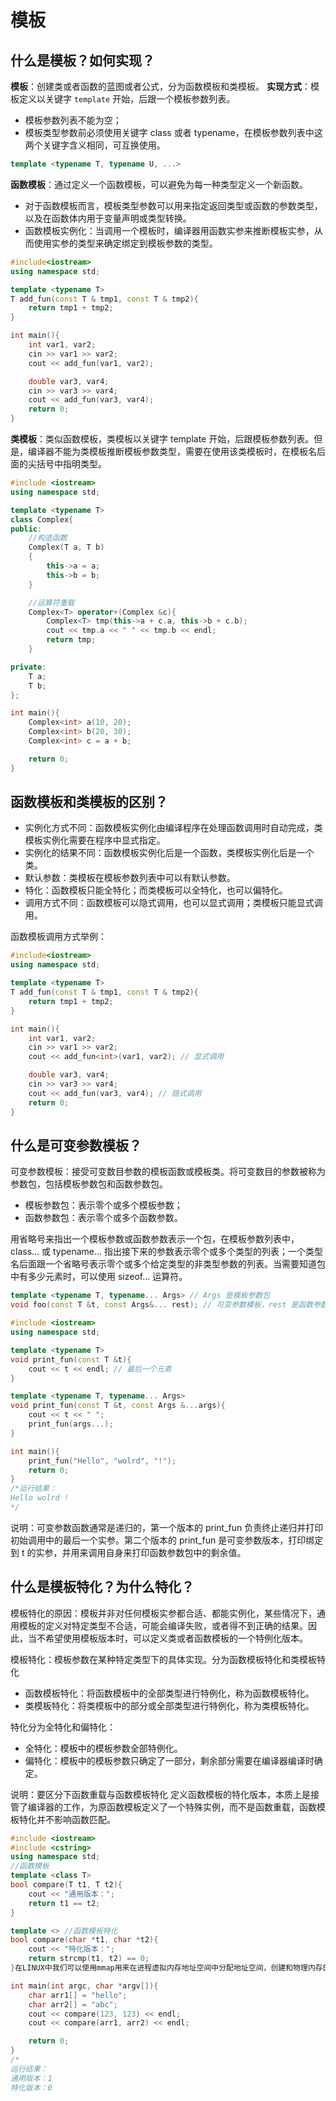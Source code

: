 # 模板
## 什么是模板？如何实现？
**模板**：创建类或者函数的蓝图或者公式，分为函数模板和类模板。
**实现方式**：模板定义以关键字 `template` 开始，后跟一个模板参数列表。

- 模板参数列表不能为空；
- 模板类型参数前必须使用关键字 class 或者 typename，在模板参数列表中这两个关键字含义相同，可互换使用。
```cpp
template <typename T, typename U, ...>
```

**函数模板**：通过定义一个函数模板，可以避免为每一种类型定义一个新函数。
- 对于函数模板而言，模板类型参数可以用来指定返回类型或函数的参数类型，以及在函数体内用于变量声明或类型转换。
- 函数模板实例化：当调用一个模板时，编译器用函数实参来推断模板实参，从而使用实参的类型来确定绑定到模板参数的类型。
```cpp
#include<iostream>
using namespace std;

template <typename T>
T add_fun(const T & tmp1, const T & tmp2){
    return tmp1 + tmp2;
}

int main(){
    int var1, var2;
    cin >> var1 >> var2;
    cout << add_fun(var1, var2);

    double var3, var4;
    cin >> var3 >> var4;
    cout << add_fun(var3, var4);
    return 0;
}
```

**类模板**：类似函数模板，类模板以关键字 template 开始，后跟模板参数列表。但是，编译器不能为类模板推断模板参数类型，需要在使用该类模板时，在模板名后面的尖括号中指明类型。
```cpp
#include <iostream>
using namespace std;

template <typename T>
class Complex{
public:
    //构造函数
    Complex(T a, T b)
    {
        this->a = a;
        this->b = b;
    }

    //运算符重载
    Complex<T> operator+(Complex &c){
        Complex<T> tmp(this->a + c.a, this->b + c.b);
        cout << tmp.a << " " << tmp.b << endl;
        return tmp;
    }

private:
    T a;
    T b;
};

int main(){
    Complex<int> a(10, 20);
    Complex<int> b(20, 30);
    Complex<int> c = a + b;

    return 0;
}
```

## 函数模板和类模板的区别？
- 实例化方式不同：函数模板实例化由编译程序在处理函数调用时自动完成，类模板实例化需要在程序中显式指定。
- 实例化的结果不同：函数模板实例化后是一个函数，类模板实例化后是一个类。
- 默认参数：类模板在模板参数列表中可以有默认参数。
- 特化：函数模板只能全特化；而类模板可以全特化，也可以偏特化。
- 调用方式不同：函数模板可以隐式调用，也可以显式调用；类模板只能显式调用。

函数模板调用方式举例：
```cpp
#include<iostream>
using namespace std;

template <typename T>
T add_fun(const T & tmp1, const T & tmp2){
    return tmp1 + tmp2;
}

int main(){
    int var1, var2;
    cin >> var1 >> var2;
    cout << add_fun<int>(var1, var2); // 显式调用

    double var3, var4;
    cin >> var3 >> var4;
    cout << add_fun(var3, var4); // 隐式调用
    return 0;
}
```

## 什么是可变参数模板？
可变参数模板：接受可变数目参数的模板函数或模板类。将可变数目的参数被称为参数包，包括模板参数包和函数参数包。
- 模板参数包：表示零个或多个模板参数；
- 函数参数包：表示零个或多个函数参数。

用省略号来指出一个模板参数或函数参数表示一个包，在模板参数列表中，class… 或 typename… 指出接下来的参数表示零个或多个类型的列表；一个类型名后面跟一个省略号表示零个或多个给定类型的非类型参数的列表。当需要知道包中有多少元素时，可以使用 sizeof… 运算符。
```cpp
template <typename T, typename... Args> // Args 是模板参数包
void foo(const T &t, const Args&... rest); // 可变参数模板，rest 是函数参数包
```

```cpp
#include <iostream>
using namespace std;

template <typename T>
void print_fun(const T &t){
    cout << t << endl; // 最后一个元素
}

template <typename T, typename... Args>
void print_fun(const T &t, const Args &...args){
    cout << t << " ";
    print_fun(args...);
}

int main(){
    print_fun("Hello", "wolrd", "!");
    return 0;
}
/*运行结果：
Hello wolrd !
*/
```
说明：可变参数函数通常是递归的，第一个版本的 print_fun 负责终止递归并打印初始调用中的最后一个实参。第二个版本的 print_fun 是可变参数版本，打印绑定到 t 的实参，并用来调用自身来打印函数参数包中的剩余值。

## 什么是模板特化？为什么特化？
模板特化的原因：模板并非对任何模板实参都合适、都能实例化，某些情况下，通用模板的定义对特定类型不合适，可能会编译失败，或者得不到正确的结果。因此，当不希望使用模板版本时，可以定义类或者函数模板的一个特例化版本。

模板特化：模板参数在某种特定类型下的具体实现。分为函数模板特化和类模板特化
- 函数模板特化：将函数模板中的全部类型进行特例化，称为函数模板特化。
- 类模板特化：将类模板中的部分或全部类型进行特例化，称为类模板特化。

特化分为全特化和偏特化：
- 全特化：模板中的模板参数全部特例化。
- 偏特化：模板中的模板参数只确定了一部分，剩余部分需要在编译器编译时确定。

说明：要区分下函数重载与函数模板特化
定义函数模板的特化版本，本质上是接管了编译器的工作，为原函数模板定义了一个特殊实例，而不是函数重载，函数模板特化并不影响函数匹配。
```cpp
#include <iostream>
#include <cstring>
using namespace std;
//函数模板
template <class T>
bool compare(T t1, T t2){
    cout << "通用版本：";
    return t1 == t2;
}

template <> //函数模板特化
bool compare(char *t1, char *t2){
    cout << "特化版本：";
    return strcmp(t1, t2) == 0;
}在LINUX中我们可以使用mmap用来在进程虚拟内存地址空间中分配地址空间，创建和物理内存的映射关系。

int main(int argc, char *argv[]){
    char arr1[] = "hello";
    char arr2[] = "abc";
    cout << compare(123, 123) << endl;
    cout << compare(arr1, arr2) << endl;

    return 0;
}
/*
运行结果：
通用版本：1
特化版本：0
```

